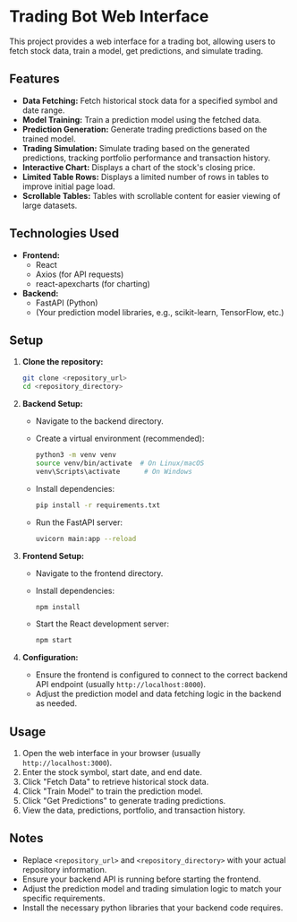 # Trading Bot Web Interface

This project provides a web interface for a trading bot, allowing users to fetch stock data, train a model, get predictions, and simulate trading.

## Features

* **Data Fetching:** Fetch historical stock data for a specified symbol and date range.
* **Model Training:** Train a prediction model using the fetched data.
* **Prediction Generation:** Generate trading predictions based on the trained model.
* **Trading Simulation:** Simulate trading based on the generated predictions, tracking portfolio performance and transaction history.
* **Interactive Chart:** Displays a chart of the stock's closing price.
* **Limited Table Rows:** Displays a limited number of rows in tables to improve initial page load.
* **Scrollable Tables:** Tables with scrollable content for easier viewing of large datasets.

## Technologies Used

* **Frontend:**
    * React
    * Axios (for API requests)
    * react-apexcharts (for charting)
* **Backend:**
    * FastAPI (Python)
    * (Your prediction model libraries, e.g., scikit-learn, TensorFlow, etc.)

## Setup

1.  **Clone the repository:**

    ```bash
    git clone <repository_url>
    cd <repository_directory>
    ```

2.  **Backend Setup:**

    * Navigate to the backend directory.
    * Create a virtual environment (recommended):

        ```bash
        python3 -m venv venv
        source venv/bin/activate  # On Linux/macOS
        venv\Scripts\activate      # On Windows
        ```

    * Install dependencies:

        ```bash
        pip install -r requirements.txt
        ```

    * Run the FastAPI server:

        ```bash
        uvicorn main:app --reload
        ```

3.  **Frontend Setup:**

    * Navigate to the frontend directory.
    * Install dependencies:

        ```bash
        npm install
        ```

    * Start the React development server:

        ```bash
        npm start
        ```

4.  **Configuration:**

    * Ensure the frontend is configured to connect to the correct backend API endpoint (usually `http://localhost:8000`).
    * Adjust the prediction model and data fetching logic in the backend as needed.

## Usage

1.  Open the web interface in your browser (usually `http://localhost:3000`).
2.  Enter the stock symbol, start date, and end date.
3.  Click "Fetch Data" to retrieve historical stock data.
4.  Click "Train Model" to train the prediction model.
5.  Click "Get Predictions" to generate trading predictions.
6.  View the data, predictions, portfolio, and transaction history.

## Notes

* Replace `<repository_url>` and `<repository_directory>` with your actual repository information.
* Ensure your backend API is running before starting the frontend.
* Adjust the prediction model and trading simulation logic to match your specific requirements.
* Install the necessary python libraries that your backend code requires.